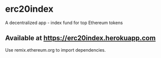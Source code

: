 # erc20index
A decentralized app - index fund for top Ethereum tokens

## Available at https://erc20index.herokuapp.com

Use remix.ethereum.org to import dependencies.
